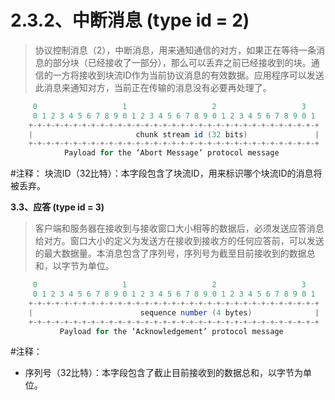# 2.3.2、中断消息 (type id = 2)



> 协议控制消息（2），中断消息，用来通知通信的对方，如果正在等待一条消息的部分块（已经接收了一部分），那么可以丢弃之前已经接收到的块。通信的一方将接收到块流ID作为当前协议消息的有效数据。应用程序可以发送此消息来通知对方，当前正在传输的消息没有必要再处理了。

```java
     0                   1                   2                   3
     0 1 2 3 4 5 6 7 8 9 0 1 2 3 4 5 6 7 8 9 0 1 2 3 4 5 6 7 8 9 0 1
    +-+-+-+-+-+-+-+-+-+-+-+-+-+-+-+-+-+-+-+-+-+-+-+-+-+-+-+-+-+-+-+-+
    |                       chunk stream id (32 bits)               |
    +-+-+-+-+-+-+-+-+-+-+-+-+-+-+-+-+-+-+-+-+-+-+-+-+-+-+-+-+-+-+-+-+
            Payload for the ‘Abort Message’ protocol message
```

\#注释： 块流ID（32比特）：本字段包含了块流ID，用来标识哪个块流ID的消息将被丢弃。

**3.3、应答 (type id = 3)**

> 客户端和服务器在接收到与接收窗口大小相等的数据后，必须发送应答消息给对方。窗口大小的定义为发送方在接收到接收方的任何应答前，可以发送的最大数据量。本消息包含了序列号，序列号为截至目前接收到的数据总和，以字节为单位。

```java
     0                   1                   2                   3
     0 1 2 3 4 5 6 7 8 9 0 1 2 3 4 5 6 7 8 9 0 1 2 3 4 5 6 7 8 9 0 1
    +-+-+-+-+-+-+-+-+-+-+-+-+-+-+-+-+-+-+-+-+-+-+-+-+-+-+-+-+-+-+-+-+
    |                        sequence number (4 bytes)              |
    +-+-+-+-+-+-+-+-+-+-+-+-+-+-+-+-+-+-+-+-+-+-+-+-+-+-+-+-+-+-+-+-+
           Payload for the ‘Acknowledgement’ protocol message
```

\#注释：

* 序列号（32比特）：本字段包含了截止目前接收到的数据总和，以字节为单位。
